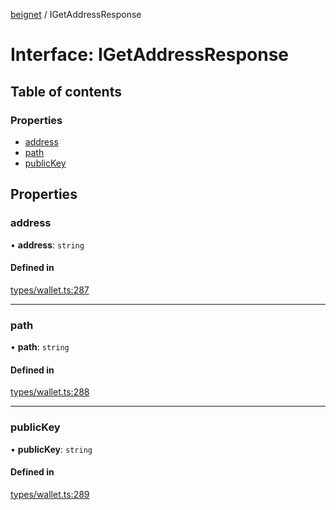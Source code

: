 [beignet](../README.md) / IGetAddressResponse

# Interface: IGetAddressResponse

## Table of contents

### Properties

- [address](IGetAddressResponse.md#address)
- [path](IGetAddressResponse.md#path)
- [publicKey](IGetAddressResponse.md#publickey)

## Properties

### address

• **address**: `string`

#### Defined in

[types/wallet.ts:287](https://github.com/synonymdev/beignet/blob/583604f/src/types/wallet.ts#L287)

___

### path

• **path**: `string`

#### Defined in

[types/wallet.ts:288](https://github.com/synonymdev/beignet/blob/583604f/src/types/wallet.ts#L288)

___

### publicKey

• **publicKey**: `string`

#### Defined in

[types/wallet.ts:289](https://github.com/synonymdev/beignet/blob/583604f/src/types/wallet.ts#L289)
